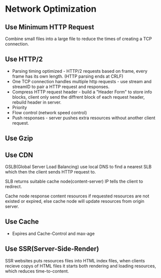 # Network Optimization

## Use Minimum HTTP Request

Combine small files into a large file to reduce the times of creating a TCP connection.

## Use HTTP/2

- Parsing timing optimized - HTTP/2 requests based on frame, every frame has its own length. (HTTP parsing ends at CRLF)
- One TCP connection handles multiple http requests - use stream and streamID to pair a HTTP request and responses.
- Compress HTTP request header - build a "Header Form" to store info blocks, client only send the diffrent block of each request header, rebuild header in server.
- Priority
- Flow control (network speed control)
- Push responses - server pushes extra resources without another client request.

## Use Gzip

## Use CDN

GSLB(Global Server Load Balancing) use local DNS to find a nearest SLB which then the client sends HTTP request to.

SLB returns suitable cache node(content-server) IP tells the client to redirect.

Cache node response content resources if requested resources are not existed or expired, else cache node will update resources from origin server.

## Use Cache

- Expires and Cache-Control and max-age

## Use SSR(Server-Side-Render)

SSR websites puts resources files into HTML index files, when clients recieve copys of HTML files it starts both rendering and loading resources, which reduces time-to-content.
